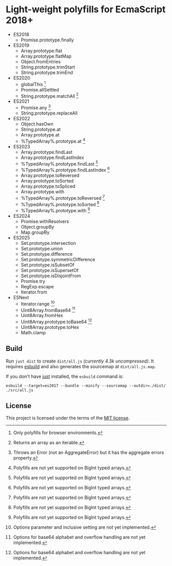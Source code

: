 # Light-weight polyfills for EcmaScript 2018+

* ES2018
  - Promise.prototype.finally
* ES2019
  - Array.prototype.flat
  - Array.prototype.flatMap
  - Object.fromEntries
  - String.prototype.trimStart
  - String.prototype.trimEnd
* ES2020
  - globalThis [^browser]
  - Promise.allSettled
  - String.prototype.matchAll [^matchall]
* ES2021
  - Promise.any [^aggerror]
  - String.prototype.replaceAll
* ES2022
  - Object.hasOwn
  - String.prototype.at
  - Array.prototype.at
  - %TypedArray%.prototype.at [^bigint]
* ES2023
  - Array.prototype.findLast
  - Array.prototype.findLastIndex
  - %TypedArray%.prototype.findLast [^bigint]
  - %TypedArray%.prototype.findLastIndex [^bigint]
  - Array.prototype.toReversed
  - Array.prototype.toSorted
  - Array.prototype.toSpliced
  - Array.prototype.with
  - %TypedArray%.prototype.toReversed [^bigint]
  - %TypedArray%.prototype.toSorted [^bigint]
  - %TypedArray%.prototype.with [^bigint]
* ES2024
  - Promise.withResolvers
  - Object.groupBy
  - Map.groupBy
* ES2025
  - Set.prototype.intersection
  - Set.prototype.union
  - Set.prototype.difference
  - Set.prototype.symmetricDifference
  - Set.prototype.isSubsetOf
  - Set.prototype.isSupersetOf
  - Set.prototype.isDisjointFrom
  - Promise.try
  - RegExp.escape
  - Iterator.from
* ESNext
  - Iterator.range [^range]
  - Uint8Array.fromBase64 [^base64]
  - Uint8Array.fromHex
  - Uint8Array.prototype.toBase64 [^base64]
  - Uint8Array.prototype.toHex
  - Math.clamp

[^browser]: Only polyfills for browser environments.
[^matchall]: Returns an array as an iterable.
[^range]: Options parameter and inclusive setting are not yet implemented.
[^base64]: Options for base64 alphabet and overflow handling are not yet implemented.
[^aggerror]: Throws an Error (not an AggregateError) but it has the aggregate errors property.
[^bigint]: Polyfills are not yet supported on BigInt typed arrays.

## Build

Run `just dist` to create `dist/all.js` _(currently 4.3k uncompressed)_. It requires [esbuild](https://esbuild.github.io/) and also generates the sourcemap at `dist/all.js.map`.

If you don't have [just](https://just.systems/man/en/packages.html) installed, the `esbuild` command is:

```
esbuild --target=es2017 --bundle --minify --sourcemap --outdir=./dist/ ./src/all.js
```

## License

This project is licensed under the terms of the [MIT license](LICENSE.txt).
